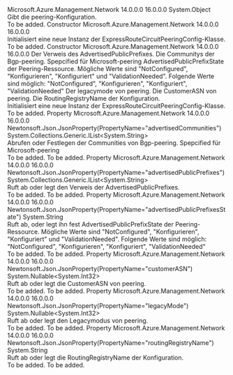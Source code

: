 <Type Name="ExpressRouteCircuitPeeringConfig" FullName="Microsoft.Azure.Management.Network.Models.ExpressRouteCircuitPeeringConfig">
  <TypeSignature Language="C#" Value="public class ExpressRouteCircuitPeeringConfig" />
  <TypeSignature Language="ILAsm" Value=".class public auto ansi beforefieldinit ExpressRouteCircuitPeeringConfig extends System.Object" />
  <TypeSignature Language="DocId" Value="T:Microsoft.Azure.Management.Network.Models.ExpressRouteCircuitPeeringConfig" />
  <TypeSignature Language="VB.NET" Value="Public Class ExpressRouteCircuitPeeringConfig" />
  <TypeSignature Language="F#" Value="type ExpressRouteCircuitPeeringConfig = class" />
  <AssemblyInfo>
    <AssemblyName>Microsoft.Azure.Management.Network</AssemblyName>
    <AssemblyVersion>14.0.0.0</AssemblyVersion>
    <AssemblyVersion>16.0.0.0</AssemblyVersion>
  </AssemblyInfo>
  <Base>
    <BaseTypeName>System.Object</BaseTypeName>
  </Base>
  <Interfaces />
  <Docs>
    <summary>
            Gibt die peering-Konfiguration.
            </summary>
    <remarks>To be added.</remarks>
  </Docs>
  <Members>
    <Member MemberName=".ctor">
      <MemberSignature Language="C#" Value="public ExpressRouteCircuitPeeringConfig ();" />
      <MemberSignature Language="ILAsm" Value=".method public hidebysig specialname rtspecialname instance void .ctor() cil managed" />
      <MemberSignature Language="DocId" Value="M:Microsoft.Azure.Management.Network.Models.ExpressRouteCircuitPeeringConfig.#ctor" />
      <MemberSignature Language="VB.NET" Value="Public Sub New ()" />
      <MemberType>Constructor</MemberType>
      <AssemblyInfo>
        <AssemblyName>Microsoft.Azure.Management.Network</AssemblyName>
        <AssemblyVersion>14.0.0.0</AssemblyVersion>
        <AssemblyVersion>16.0.0.0</AssemblyVersion>
      </AssemblyInfo>
      <Parameters />
      <Docs>
        <summary>
            Initialisiert eine neue Instanz der ExpressRouteCircuitPeeringConfig-Klasse.
            </summary>
        <remarks>To be added.</remarks>
      </Docs>
    </Member>
    <Member MemberName=".ctor">
      <MemberSignature Language="C#" Value="public ExpressRouteCircuitPeeringConfig (System.Collections.Generic.IList&lt;string&gt; advertisedPublicPrefixes = null, System.Collections.Generic.IList&lt;string&gt; advertisedCommunities = null, string advertisedPublicPrefixesState = null, Nullable&lt;int&gt; legacyMode = null, Nullable&lt;int&gt; customerASN = null, string routingRegistryName = null);" />
      <MemberSignature Language="ILAsm" Value=".method public hidebysig specialname rtspecialname instance void .ctor(class System.Collections.Generic.IList`1&lt;string&gt; advertisedPublicPrefixes, class System.Collections.Generic.IList`1&lt;string&gt; advertisedCommunities, string advertisedPublicPrefixesState, valuetype System.Nullable`1&lt;int32&gt; legacyMode, valuetype System.Nullable`1&lt;int32&gt; customerASN, string routingRegistryName) cil managed" />
      <MemberSignature Language="DocId" Value="M:Microsoft.Azure.Management.Network.Models.ExpressRouteCircuitPeeringConfig.#ctor(System.Collections.Generic.IList{System.String},System.Collections.Generic.IList{System.String},System.String,System.Nullable{System.Int32},System.Nullable{System.Int32},System.String)" />
      <MemberSignature Language="VB.NET" Value="Public Sub New (Optional advertisedPublicPrefixes As IList(Of String) = null, Optional advertisedCommunities As IList(Of String) = null, Optional advertisedPublicPrefixesState As String = null, Optional legacyMode As Nullable(Of Integer) = null, Optional customerASN As Nullable(Of Integer) = null, Optional routingRegistryName As String = null)" />
      <MemberSignature Language="F#" Value="new Microsoft.Azure.Management.Network.Models.ExpressRouteCircuitPeeringConfig : System.Collections.Generic.IList&lt;string&gt; * System.Collections.Generic.IList&lt;string&gt; * string * Nullable&lt;int&gt; * Nullable&lt;int&gt; * string -&gt; Microsoft.Azure.Management.Network.Models.ExpressRouteCircuitPeeringConfig" Usage="new Microsoft.Azure.Management.Network.Models.ExpressRouteCircuitPeeringConfig (advertisedPublicPrefixes, advertisedCommunities, advertisedPublicPrefixesState, legacyMode, customerASN, routingRegistryName)" />
      <MemberType>Constructor</MemberType>
      <AssemblyInfo>
        <AssemblyName>Microsoft.Azure.Management.Network</AssemblyName>
        <AssemblyVersion>14.0.0.0</AssemblyVersion>
        <AssemblyVersion>16.0.0.0</AssemblyVersion>
      </AssemblyInfo>
      <Parameters>
        <Parameter Name="advertisedPublicPrefixes" Type="System.Collections.Generic.IList&lt;System.String&gt;" />
        <Parameter Name="advertisedCommunities" Type="System.Collections.Generic.IList&lt;System.String&gt;" />
        <Parameter Name="advertisedPublicPrefixesState" Type="System.String" />
        <Parameter Name="legacyMode" Type="System.Nullable&lt;System.Int32&gt;" />
        <Parameter Name="customerASN" Type="System.Nullable&lt;System.Int32&gt;" />
        <Parameter Name="routingRegistryName" Type="System.String" />
      </Parameters>
      <Docs>
        <param name="advertisedPublicPrefixes">Der Verweis des AdvertisedPublicPrefixes.</param>
        <param name="advertisedCommunities">Die Communitys der Bgp-peering.
            Spepcified für Microsoft-peering</param>
        <param name="advertisedPublicPrefixesState">AdvertisedPublicPrefixState der Peering-Ressource. Mögliche Werte sind "NotConfigured", "Konfigurieren", "Konfiguriert" und "ValidationNeeded". Folgende Werte sind möglich: "NotConfigured", "Konfigurieren", "Konfiguriert", "ValidationNeeded"</param>
        <param name="legacyMode">Der legacymode von peering.</param>
        <param name="customerASN">Die CustomerASN von peering.</param>
        <param name="routingRegistryName">Die RoutingRegistryName der Konfiguration.</param>
        <summary>
            Initialisiert eine neue Instanz der ExpressRouteCircuitPeeringConfig-Klasse.
            </summary>
        <remarks>To be added.</remarks>
      </Docs>
    </Member>
    <Member MemberName="AdvertisedCommunities">
      <MemberSignature Language="C#" Value="public System.Collections.Generic.IList&lt;string&gt; AdvertisedCommunities { get; set; }" />
      <MemberSignature Language="ILAsm" Value=".property instance class System.Collections.Generic.IList`1&lt;string&gt; AdvertisedCommunities" />
      <MemberSignature Language="DocId" Value="P:Microsoft.Azure.Management.Network.Models.ExpressRouteCircuitPeeringConfig.AdvertisedCommunities" />
      <MemberSignature Language="VB.NET" Value="Public Property AdvertisedCommunities As IList(Of String)" />
      <MemberSignature Language="F#" Value="member this.AdvertisedCommunities : System.Collections.Generic.IList&lt;string&gt; with get, set" Usage="Microsoft.Azure.Management.Network.Models.ExpressRouteCircuitPeeringConfig.AdvertisedCommunities" />
      <MemberType>Property</MemberType>
      <AssemblyInfo>
        <AssemblyName>Microsoft.Azure.Management.Network</AssemblyName>
        <AssemblyVersion>14.0.0.0</AssemblyVersion>
        <AssemblyVersion>16.0.0.0</AssemblyVersion>
      </AssemblyInfo>
      <Attributes>
        <Attribute>
          <AttributeName>Newtonsoft.Json.JsonProperty(PropertyName="advertisedCommunities")</AttributeName>
        </Attribute>
      </Attributes>
      <ReturnValue>
        <ReturnType>System.Collections.Generic.IList&lt;System.String&gt;</ReturnType>
      </ReturnValue>
      <Docs>
        <summary>
            Abrufen oder Festlegen der Communities von Bgp-peering. Spepcified für Microsoft-peering
            </summary>
        <value>To be added.</value>
        <remarks>To be added.</remarks>
      </Docs>
    </Member>
    <Member MemberName="AdvertisedPublicPrefixes">
      <MemberSignature Language="C#" Value="public System.Collections.Generic.IList&lt;string&gt; AdvertisedPublicPrefixes { get; set; }" />
      <MemberSignature Language="ILAsm" Value=".property instance class System.Collections.Generic.IList`1&lt;string&gt; AdvertisedPublicPrefixes" />
      <MemberSignature Language="DocId" Value="P:Microsoft.Azure.Management.Network.Models.ExpressRouteCircuitPeeringConfig.AdvertisedPublicPrefixes" />
      <MemberSignature Language="VB.NET" Value="Public Property AdvertisedPublicPrefixes As IList(Of String)" />
      <MemberSignature Language="F#" Value="member this.AdvertisedPublicPrefixes : System.Collections.Generic.IList&lt;string&gt; with get, set" Usage="Microsoft.Azure.Management.Network.Models.ExpressRouteCircuitPeeringConfig.AdvertisedPublicPrefixes" />
      <MemberType>Property</MemberType>
      <AssemblyInfo>
        <AssemblyName>Microsoft.Azure.Management.Network</AssemblyName>
        <AssemblyVersion>14.0.0.0</AssemblyVersion>
        <AssemblyVersion>16.0.0.0</AssemblyVersion>
      </AssemblyInfo>
      <Attributes>
        <Attribute>
          <AttributeName>Newtonsoft.Json.JsonProperty(PropertyName="advertisedPublicPrefixes")</AttributeName>
        </Attribute>
      </Attributes>
      <ReturnValue>
        <ReturnType>System.Collections.Generic.IList&lt;System.String&gt;</ReturnType>
      </ReturnValue>
      <Docs>
        <summary>
            Ruft ab oder legt den Verweis der AdvertisedPublicPrefixes.
            </summary>
        <value>To be added.</value>
        <remarks>To be added.</remarks>
      </Docs>
    </Member>
    <Member MemberName="AdvertisedPublicPrefixesState">
      <MemberSignature Language="C#" Value="public string AdvertisedPublicPrefixesState { get; set; }" />
      <MemberSignature Language="ILAsm" Value=".property instance string AdvertisedPublicPrefixesState" />
      <MemberSignature Language="DocId" Value="P:Microsoft.Azure.Management.Network.Models.ExpressRouteCircuitPeeringConfig.AdvertisedPublicPrefixesState" />
      <MemberSignature Language="VB.NET" Value="Public Property AdvertisedPublicPrefixesState As String" />
      <MemberSignature Language="F#" Value="member this.AdvertisedPublicPrefixesState : string with get, set" Usage="Microsoft.Azure.Management.Network.Models.ExpressRouteCircuitPeeringConfig.AdvertisedPublicPrefixesState" />
      <MemberType>Property</MemberType>
      <AssemblyInfo>
        <AssemblyName>Microsoft.Azure.Management.Network</AssemblyName>
        <AssemblyVersion>14.0.0.0</AssemblyVersion>
        <AssemblyVersion>16.0.0.0</AssemblyVersion>
      </AssemblyInfo>
      <Attributes>
        <Attribute>
          <AttributeName>Newtonsoft.Json.JsonProperty(PropertyName="advertisedPublicPrefixesState")</AttributeName>
        </Attribute>
      </Attributes>
      <ReturnValue>
        <ReturnType>System.String</ReturnType>
      </ReturnValue>
      <Docs>
        <summary>
            Ruft ab, oder legt ihn fest AdvertisedPublicPrefixState der Peering-Ressource.
            Mögliche Werte sind "NotConfigured", "Konfigurieren", "Konfiguriert" und "ValidationNeeded". Folgende Werte sind möglich: "NotConfigured", "Konfigurieren", "Konfiguriert", "ValidationNeeded"
            </summary>
        <value>To be added.</value>
        <remarks>To be added.</remarks>
      </Docs>
    </Member>
    <Member MemberName="CustomerASN">
      <MemberSignature Language="C#" Value="public Nullable&lt;int&gt; CustomerASN { get; set; }" />
      <MemberSignature Language="ILAsm" Value=".property instance valuetype System.Nullable`1&lt;int32&gt; CustomerASN" />
      <MemberSignature Language="DocId" Value="P:Microsoft.Azure.Management.Network.Models.ExpressRouteCircuitPeeringConfig.CustomerASN" />
      <MemberSignature Language="VB.NET" Value="Public Property CustomerASN As Nullable(Of Integer)" />
      <MemberSignature Language="F#" Value="member this.CustomerASN : Nullable&lt;int&gt; with get, set" Usage="Microsoft.Azure.Management.Network.Models.ExpressRouteCircuitPeeringConfig.CustomerASN" />
      <MemberType>Property</MemberType>
      <AssemblyInfo>
        <AssemblyName>Microsoft.Azure.Management.Network</AssemblyName>
        <AssemblyVersion>14.0.0.0</AssemblyVersion>
        <AssemblyVersion>16.0.0.0</AssemblyVersion>
      </AssemblyInfo>
      <Attributes>
        <Attribute>
          <AttributeName>Newtonsoft.Json.JsonProperty(PropertyName="customerASN")</AttributeName>
        </Attribute>
      </Attributes>
      <ReturnValue>
        <ReturnType>System.Nullable&lt;System.Int32&gt;</ReturnType>
      </ReturnValue>
      <Docs>
        <summary>
            Ruft ab oder legt die CustomerASN von peering.
            </summary>
        <value>To be added.</value>
        <remarks>To be added.</remarks>
      </Docs>
    </Member>
    <Member MemberName="LegacyMode">
      <MemberSignature Language="C#" Value="public Nullable&lt;int&gt; LegacyMode { get; set; }" />
      <MemberSignature Language="ILAsm" Value=".property instance valuetype System.Nullable`1&lt;int32&gt; LegacyMode" />
      <MemberSignature Language="DocId" Value="P:Microsoft.Azure.Management.Network.Models.ExpressRouteCircuitPeeringConfig.LegacyMode" />
      <MemberSignature Language="VB.NET" Value="Public Property LegacyMode As Nullable(Of Integer)" />
      <MemberSignature Language="F#" Value="member this.LegacyMode : Nullable&lt;int&gt; with get, set" Usage="Microsoft.Azure.Management.Network.Models.ExpressRouteCircuitPeeringConfig.LegacyMode" />
      <MemberType>Property</MemberType>
      <AssemblyInfo>
        <AssemblyName>Microsoft.Azure.Management.Network</AssemblyName>
        <AssemblyVersion>14.0.0.0</AssemblyVersion>
        <AssemblyVersion>16.0.0.0</AssemblyVersion>
      </AssemblyInfo>
      <Attributes>
        <Attribute>
          <AttributeName>Newtonsoft.Json.JsonProperty(PropertyName="legacyMode")</AttributeName>
        </Attribute>
      </Attributes>
      <ReturnValue>
        <ReturnType>System.Nullable&lt;System.Int32&gt;</ReturnType>
      </ReturnValue>
      <Docs>
        <summary>
            Ruft ab oder legt den Legacymodus von peering.
            </summary>
        <value>To be added.</value>
        <remarks>To be added.</remarks>
      </Docs>
    </Member>
    <Member MemberName="RoutingRegistryName">
      <MemberSignature Language="C#" Value="public string RoutingRegistryName { get; set; }" />
      <MemberSignature Language="ILAsm" Value=".property instance string RoutingRegistryName" />
      <MemberSignature Language="DocId" Value="P:Microsoft.Azure.Management.Network.Models.ExpressRouteCircuitPeeringConfig.RoutingRegistryName" />
      <MemberSignature Language="VB.NET" Value="Public Property RoutingRegistryName As String" />
      <MemberSignature Language="F#" Value="member this.RoutingRegistryName : string with get, set" Usage="Microsoft.Azure.Management.Network.Models.ExpressRouteCircuitPeeringConfig.RoutingRegistryName" />
      <MemberType>Property</MemberType>
      <AssemblyInfo>
        <AssemblyName>Microsoft.Azure.Management.Network</AssemblyName>
        <AssemblyVersion>14.0.0.0</AssemblyVersion>
        <AssemblyVersion>16.0.0.0</AssemblyVersion>
      </AssemblyInfo>
      <Attributes>
        <Attribute>
          <AttributeName>Newtonsoft.Json.JsonProperty(PropertyName="routingRegistryName")</AttributeName>
        </Attribute>
      </Attributes>
      <ReturnValue>
        <ReturnType>System.String</ReturnType>
      </ReturnValue>
      <Docs>
        <summary>
            Ruft ab oder legt die RoutingRegistryName der Konfiguration.
            </summary>
        <value>To be added.</value>
        <remarks>To be added.</remarks>
      </Docs>
    </Member>
  </Members>
</Type>